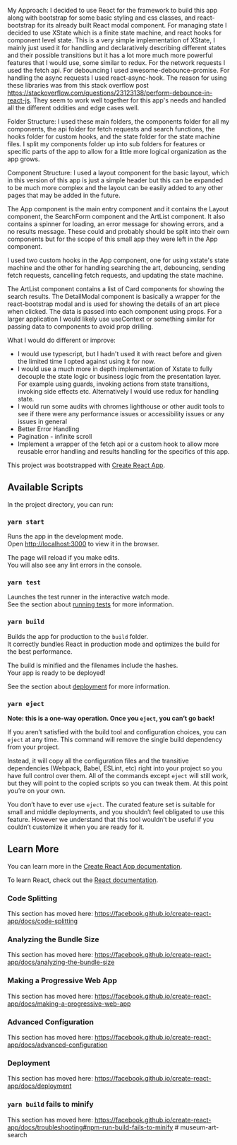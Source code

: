My Approach:
I decided to use React for the framework to build this app along with bootstrap for some basic styling and css classes, and react-bootstrap for its already built React modal component. For managing state I decided to use XState which is a finite state machine, and react hooks for component level state. This is a very simple implementation of XState, I mainly just used it for handling and declaratively describing different states and their possible transitions but it has a lot more much more powerful features that I would use, some similar to redux. For the network requests I used the fetch api. For debouncing I used awesome-debounce-promise. For handling the async requests I used react-async-hook. The reason for using these libraries was from this stack overflow post https://stackoverflow.com/questions/23123138/perform-debounce-in-react-js. They seem to work well together for this app's needs and handled all the different oddities and edge cases well. 



Folder Structure:
I used these main folders, the components folder for all my components, the api folder for fetch requests and search functions, the hooks folder for custom hooks, and the state folder for the state machine files. I split my components folder up into sub folders for features or specific parts of the app to allow for a little more logical organization as the app grows. 



Component Structure:
I used a layout component for the basic layout, which in this version of this app is just a simple header but this can be expanded to be much more complex and the layout can be easily added to any other pages that may be added in the future. 

The App component is the main entry component and it contains the Layout component, the SearchForm component and the ArtList component. It also contains a spinner for loading, an error message for showing errors, and a no results message. These could and probably should be split into their own components but for the scope of this small app they were left in the App component.

I used two custom hooks in the App component, one for using xstate's state machine and the other for handling searching the art, debouncing, sending fetch requests, cancelling fetch requests, and updating the state machine. 

The ArtList component contains a list of Card components for showing the search results. The DetailModal component is basically a wrapper for the react-bootstrap modal and is used for showing the details of an art piece when clicked. The data is passed into each component using props. For a larger application I would likely use useContext or something similar for passing data to components to avoid prop drilling.

What I would do different or improve:
- I would use typescript, but I hadn't used it with react before and given the limited time I opted against using it for now.
- I would use a much more in depth implementation of Xstate to fully decouple the state logic or business logic from the presentation layer. For example using guards, invoking actions from state transitions, invoking side effects etc. Alternatively I would use redux for handling state.
- I would run some audits with chromes lighthouse or other audit tools to see if there were any performance issues or accessibility issues or any issues in general
- Better Error Handling
- Pagination - infinite scroll
- Implement a wrapper of the fetch api or a custom hook to allow more reusable error handling and results handling for the specifics of this app.


This project was bootstrapped with [Create React App](https://github.com/facebook/create-react-app).

## Available Scripts

In the project directory, you can run:

### `yarn start`

Runs the app in the development mode.<br />
Open [http://localhost:3000](http://localhost:3000) to view it in the browser.

The page will reload if you make edits.<br />
You will also see any lint errors in the console.

### `yarn test`

Launches the test runner in the interactive watch mode.<br />
See the section about [running tests](https://facebook.github.io/create-react-app/docs/running-tests) for more information.

### `yarn build`

Builds the app for production to the `build` folder.<br />
It correctly bundles React in production mode and optimizes the build for the best performance.

The build is minified and the filenames include the hashes.<br />
Your app is ready to be deployed!

See the section about [deployment](https://facebook.github.io/create-react-app/docs/deployment) for more information.

### `yarn eject`

**Note: this is a one-way operation. Once you `eject`, you can’t go back!**

If you aren’t satisfied with the build tool and configuration choices, you can `eject` at any time. This command will remove the single build dependency from your project.

Instead, it will copy all the configuration files and the transitive dependencies (Webpack, Babel, ESLint, etc) right into your project so you have full control over them. All of the commands except `eject` will still work, but they will point to the copied scripts so you can tweak them. At this point you’re on your own.

You don’t have to ever use `eject`. The curated feature set is suitable for small and middle deployments, and you shouldn’t feel obligated to use this feature. However we understand that this tool wouldn’t be useful if you couldn’t customize it when you are ready for it.

## Learn More

You can learn more in the [Create React App documentation](https://facebook.github.io/create-react-app/docs/getting-started).

To learn React, check out the [React documentation](https://reactjs.org/).

### Code Splitting

This section has moved here: https://facebook.github.io/create-react-app/docs/code-splitting

### Analyzing the Bundle Size

This section has moved here: https://facebook.github.io/create-react-app/docs/analyzing-the-bundle-size

### Making a Progressive Web App

This section has moved here: https://facebook.github.io/create-react-app/docs/making-a-progressive-web-app

### Advanced Configuration

This section has moved here: https://facebook.github.io/create-react-app/docs/advanced-configuration

### Deployment

This section has moved here: https://facebook.github.io/create-react-app/docs/deployment

### `yarn build` fails to minify

This section has moved here: https://facebook.github.io/create-react-app/docs/troubleshooting#npm-run-build-fails-to-minify
#   m u s e u m - a r t - s e a r c h 
 
 